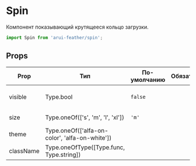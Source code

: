 # Spin

Компонент показывающий крутящееся кольцо загрузки.

```javascript
import Spin from 'arui-feather/spin';
```




## Props


| Prop  | Тип  | По-умолчанию | Обязательный | Описание |
| ----- | ---- | ------------ | ------------ |----------|
| visible | Type.bool | `false`  |  | Управление видимостью компонента |
| size | Type.oneOf(['s', 'm', 'l', 'xl']) | `'m'`  |  | Размер компонента |
| theme | Type.oneOf(['alfa-on-color', 'alfa-on-white']) |  |  | Тема компонента |
| className | Type.oneOfType([Type.func, Type.string]) |  |  | Дополнительный класс |











